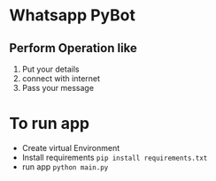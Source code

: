 # Whatsapp PyBot
## Perform Operation like
1. Put your details
2. connect with internet
3. Pass your message

# To run app
- Create virtual Environment
- Install requirements
`pip install requirements.txt`
- run app
`python main.py`
